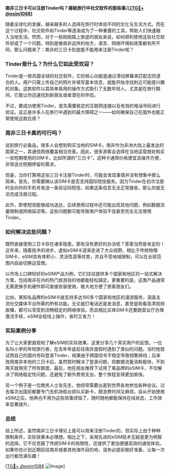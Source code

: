 **南非三日卡可以注册Tinder吗？揭秘旅行中社交软件的那些事儿[[TG💪+ @esim1088](https://t.me/s/esim1088)]**

随着全球化的发展，越来越多的人选择在旅行时体验不同的文化与生活方式。而在这个过程中，社交软件如Tinder等逐渐成为了一种重要的工具，帮助人们快速融入当地生活。然而，对于一些刚刚踏上旅途的朋友来说，如何顺利使用这些社交软件却成了一个问题。特别是像南非这样的地方，语言、网络环境和政策都有所不同，那么问题来了：南非的三日卡到底能不能用来注册Tinder呢？

### Tinder是什么？为什么它如此受欢迎？

Tinder是一款风靡全球的社交软件，它的核心功能是通过滑动屏幕来匹配志同道合的人。用户只需上传自己的照片并填写基本信息，就能开始寻找附近可能感兴趣的对象。这款软件以其简单易用的操作方式吸引了无数年轻人，尤其是在旅行期间，它能让你迅速找到新朋友或者潜在的伴侣。

不过，要成功使用Tinder，首先需要稳定的互联网连接以及有效的电话号码进行验证。这正是许多人在旅行中遇到的最大障碍之一——如何确保自己在国外也能正常使用这款应用？

### 南非三日卡真的可行吗？

说到旅行必备品，很多人会想到购买当地的SIM卡。南非作为非洲大陆上最发达的国家之一，其通信网络覆盖相当完善。因此，很多游客会选择在当地运营商处购买一张短期使用的SIM卡，比如所谓的“三日卡”。这种卡通常价格便宜且操作方便，非常适合短期停留的需求。

但是，当你打算用这张三日卡注册Tinder时，可能会发现事情并没有想象中那么简单。首先，你需要确认该SIM卡是否支持国际短信服务。因为Tinder在初次注册时会向你的手机号发送一条验证码短信，如果这条信息无法正常接收，那么你就无法完成注册过程。

此外，即使短信能够成功送达，后续使用过程中还可能出现其他问题，例如数据流量限制或网络延迟等。这些问题都可能导致用户体验不佳甚至完全无法使用Tinder。

### 如何解决这些问题？

既然直接使用三日卡存在诸多隐患，那有没有更好的办法呢？答案当然是肯定的！近年来，随着技术的进步，虚拟eSIM卡逐渐走进了大众视野。相比于传统物理SIM卡，eSIM具有体积小、灵活性高等优势，并且不受地域限制，可以在全球范围内自由切换运营商。

以市场上口碑较好的eSIM产品为例，它们往往提供多个国家和地区的一站式解决方案，包括南非在内的热门旅游目的地都能轻松搞定。更重要的是，这类产品通常无需更换手机硬件即可直接安装使用，极大地方便了旅客朋友们。

比如，某知名品牌的eSIM卡就支持多达160多个国家和地区的漫游服务，涵盖主流社交媒体平台所需的所有功能。无论是打电话还是发消息，甚至是观看高清视频直播，都可以享受到流畅稳定的网络体验。而且相比实体SIM卡还要跑营业厅办理激活手续，eSIM全程线上操作，省时又省力！

### 实际案例分享

为了让大家更直观地了解eSIM的实际效果，这里分享几个真实用户的反馈。一位名叫小李的年轻旅行者，在去年年底前往南非度假时遇到了类似的问题。当时他尝试用自己的国内号码登录Tinder，结果由于跨国信号不稳定导致频繁掉线；后来改用南非本地的三日卡后，虽然暂时解决了登录问题，但数据流量消耗极快，不到两天就用完了所有额度。最后，他在朋友推荐下试用了某品牌的eSIM卡，不仅解决了网络稳定性问题，还避免了额外费用支出，整个旅程变得更加愉快。

另一个例子是一位商务人士张先生，他经常需要出差到世界各地参加各种会议。过去每次出国前都要专门去机场柜台排队买新卡，既浪费时间又麻烦。自从开始使用eSIM之后，他再也不用为这些琐事烦恼了，随时随地都能保持在线状态，工作效率显著提升。

### 总结

综上所述，虽然南非三日卡理论上是可以用来注册Tinder的，但实际上由于种种限制条件，实际效果未必理想。相比之下，采用先进的eSIM技术无疑是更为明智的选择。它不仅克服了传统SIM卡的局限性，还提供了更加便捷高效的通信体验。如果你也计划近期前往南非或者其他海外目的地，请务必提前做好准备，让每一次出行都充满乐趣！

[[TG💪+ @esim1088](https://t.me/s/esim1088) ![Image](https://i.postimg.cc/4NQfJmqS/Snipaste-2025-05-13-00-14-12.png)]
